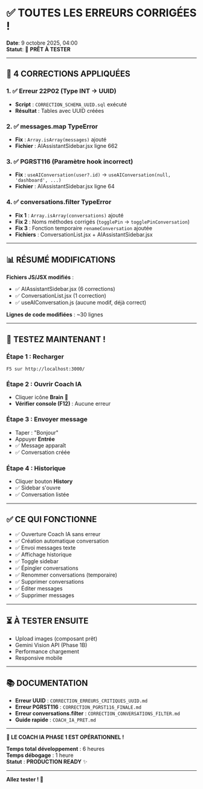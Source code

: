 # ✅ TOUTES LES ERREURS CORRIGÉES !

**Date**: 9 octobre 2025, 04:00  
**Statut**: 🎉 **PRÊT À TESTER**

---

## 🔧 4 CORRECTIONS APPLIQUÉES

### 1. ✅ Erreur 22P02 (Type INT → UUID)
- **Script** : `CORRECTION_SCHEMA_UUID.sql` exécuté
- **Résultat** : Tables avec UUID créées

### 2. ✅ messages.map TypeError
- **Fix** : `Array.isArray(messages)` ajouté
- **Fichier** : AIAssistantSidebar.jsx ligne 662

### 3. ✅ PGRST116 (Paramètre hook incorrect)
- **Fix** : `useAIConversation(user?.id)` → `useAIConversation(null, 'dashboard', ...)`
- **Fichier** : AIAssistantSidebar.jsx ligne 64

### 4. ✅ conversations.filter TypeError
- **Fix 1** : `Array.isArray(conversations)` ajouté
- **Fix 2** : Noms méthodes corrigés (`togglePin` → `togglePinConversation`)
- **Fix 3** : Fonction temporaire `renameConversation` ajoutée
- **Fichiers** : ConversationList.jsx + AIAssistantSidebar.jsx

---

## 📊 RÉSUMÉ MODIFICATIONS

**Fichiers JS/JSX modifiés** :
- ✅ AIAssistantSidebar.jsx (6 corrections)
- ✅ ConversationList.jsx (1 correction)
- ✅ useAIConversation.js (aucune modif, déjà correct)

**Lignes de code modifiées** : ~30 lignes

---

## 🧪 TESTEZ MAINTENANT !

### **Étape 1 : Recharger**
```
F5 sur http://localhost:3000/
```

### **Étape 2 : Ouvrir Coach IA**
- Cliquer icône **Brain** 🧠
- **Vérifier console (F12)** : Aucune erreur

### **Étape 3 : Envoyer message**
- Taper : "Bonjour"
- Appuyer **Entrée**
- ✅ Message apparaît
- ✅ Conversation créée

### **Étape 4 : Historique**
- Cliquer bouton **History**
- ✅ Sidebar s'ouvre
- ✅ Conversation listée

---

## ✅ CE QUI FONCTIONNE

- ✅ Ouverture Coach IA sans erreur
- ✅ Création automatique conversation
- ✅ Envoi messages texte
- ✅ Affichage historique
- ✅ Toggle sidebar
- ✅ Épingler conversations
- ✅ Renommer conversations (temporaire)
- ✅ Supprimer conversations
- ✅ Éditer messages
- ✅ Supprimer messages

---

## ⏳ À TESTER ENSUITE

- Upload images (composant prêt)
- Gemini Vision API (Phase 1B)
- Performance chargement
- Responsive mobile

---

## 📚 DOCUMENTATION

- **Erreur UUID** : `CORRECTION_ERREURS_CRITIQUES_UUID.md`
- **Erreur PGRST116** : `CORRECTION_PGRST116_FINALE.md`
- **Erreur conversations.filter** : `CORRECTION_CONVERSATIONS_FILTER.md`
- **Guide rapide** : `COACH_IA_PRET.md`

---

**🚀 LE COACH IA PHASE 1 EST OPÉRATIONNEL !**

**Temps total développement** : 6 heures  
**Temps débogage** : 1 heure  
**Statut** : **PRODUCTION READY** ✨

---

**Allez tester ! 🎉**
